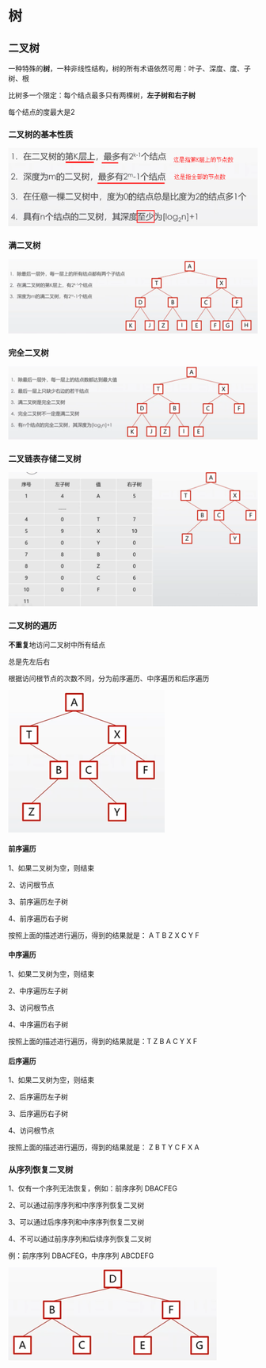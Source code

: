 # 树

## 二叉树

一种特殊的**树**，一种非线性结构，树的所有术语依然可用：叶子、深度、度、子树、根

比树多一个限定：每个结点最多只有两棵树，**左子树和右子树**

每个结点的度最大是2

### 二叉树的基本性质

![image-20200714141443148](images/image-20200714141443148.png)

### 满二叉树

![image-20200714142021749](images/image-20200714142021749.png)

### 完全二叉树

![image-20200714142236405](images/image-20200714142236405.png)

### 二叉链表存储二叉树

![image-20200714142548884](images/image-20200714142548884.png)

 ### 二叉树的遍历

**不重复**地访问二叉树中所有结点

总是先左后右

根据访问根节点的次数不同，分为前序遍历、中序遍历和后序遍历

![image-20200714143601475](images/image-20200714143601475.png)

#### 前序遍历

1、如果二叉树为空，则结束

2、访问根节点

3、前序遍历左子树

4、前序遍历右子树

按照上面的描述进行遍历，得到的结果就是： A T B Z X C Y F

#### 中序遍历

1、如果二叉树为空，则结束

2、中序遍历左子树

3、访问根节点

4、中序遍历右子树

按照上面的描述进行遍历，得到的结果就是：T Z B A C Y X F

#### 后序遍历

1、如果二叉树为空，则结束

2、后序遍历左子树

3、后序遍历右子树

4、访问根节点

按照上面的描述进行遍历，得到的结果就是： Z B T Y C F X A

### 从序列恢复二叉树

1、仅有一个序列无法恢复，例如：前序序列 DBACFEG

2、可以通过前序序列和中序序列恢复二叉树

3、可以通过后序序列和中序序列恢复二叉树

4、不可以通过前序序列和后续序列恢复二叉树

例：前序序列 DBACFEG，中序序列 ABCDEFG

![image-20200714145726075](images/image-20200714145726075.png)





